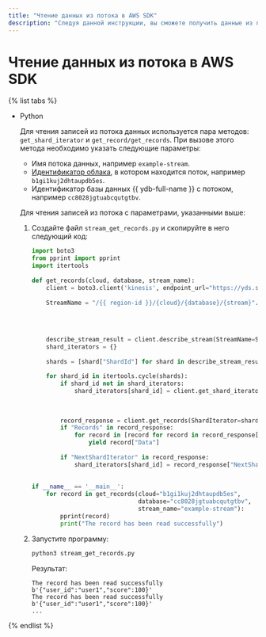 ```yaml
---
title: "Чтение данных из потока в AWS SDK"
description: "Следуя данной инструкции, вы сможете получить данные из потока в AWS SDK."
---
```


# Чтение данных из потока в AWS SDK

{% list tabs %}

- Python

  Для чтения записей из потока данных используется пара методов: `get_shard_iterator` и `get_record/get_records`. При вызове этого метода необходимо указать следующие параметры:
  * Имя потока данных, например `example-stream`.
  * [Идентификатор облака](../../../resource-manager/operations/cloud/get-id.md), в котором находится поток, например `b1gi1kuj2dhtaupdb5es`.
  * Идентификатор базы данных {{ ydb-full-name }} с потоком, например `cc8028jgtuabcqutgtbv`.

  Для чтения записей из потока с параметрами, указанными выше:
  1. Создайте файл `stream_get_records.py` и скопируйте в него следующий код:

     ```python
     import boto3
     from pprint import pprint
     import itertools
    
     def get_records(cloud, database, stream_name):
         client = boto3.client('kinesis', endpoint_url="https://yds.serverless.yandexcloud.net")
    
         StreamName = "/{{ region-id }}/{cloud}/{database}/{stream}".format(cloud=cloud,
                                                                      database=database,
                                                                      stream=stream_name)
    
    
         describe_stream_result = client.describe_stream(StreamName=StreamName)
         shard_iterators = {}
    
         shards = [shard["ShardId"] for shard in describe_stream_result['StreamDescription']['Shards']]
    
         for shard_id in itertools.cycle(shards):
             if shard_id not in shard_iterators:
                 shard_iterators[shard_id] = client.get_shard_iterator(StreamName=StreamName,
                                                                      ShardId=shard_id,
                                                                      ShardIteratorType='LATEST')['ShardIterator']
                
             record_response = client.get_records(ShardIterator=shard_iterators[shard_id])
             if "Records" in record_response:
                 for record in [record for record in record_response["Records"]]:
                     yield record["Data"]
    
             if "NextShardIterator" in record_response:
                 shard_iterators[shard_id] = record_response["NextShardIterator"]
    
    
     if __name__ == '__main__':
         for record in get_records(cloud="b1gi1kuj2dhtaupdb5es",
                                   database="cc8028jgtuabcqutgtbv",
                                   stream_name="example-stream"):
             pprint(record)    
             print("The record has been read successfully")
     ```

  1. Запустите программу:

     ```bash
     python3 stream_get_records.py
     ```

     Результат:

     ```text
     The record has been read successfully
     b'{"user_id":"user1","score":100}'
     The record has been read successfully
     b'{"user_id":"user1","score":100}'
     ...
     ```

{% endlist %}
